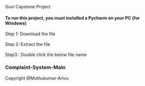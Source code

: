 <!DOCTYPE html>
<html lang="en">
<head>
    <meta charset="UTF-8">
    Guvi Capstone Project
</head>
<body>
<h4>To run this project, you must installed a Pycharm on your PC (for Windows)</h4>
Step 1: Download the file<br></br>
Step 2: Extract the file<br></br>
Step3 : Double click the below file name<h3>Complaint-System-Main</h3>
</body>
    
<footer>
    Copyright @Muthukumar-Arivu
</footer>
</html>
